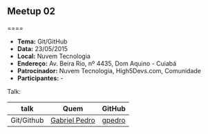 ## Meetup 02
====

* **Tema:** Git/GitHub
* **Data:** 23/05/2015
* **Local:** Nuvem Tecnologia
* **Endereço:** Av. Beira Rio, nº 4435, Dom Aquino - Cuiabá
* **Patrocinador:** Nuvem Tecnologia, High5Devs.com, Comunidade
* **Participantes:** -

Talk:

| talk           | Quem          | GitHub       |
|----------------|---------------|--------------|
| Git/Github     | [Gabriel Pedro](https://twitter.com/gpedro_) | [gpedro](https://github.com/gpedro)
